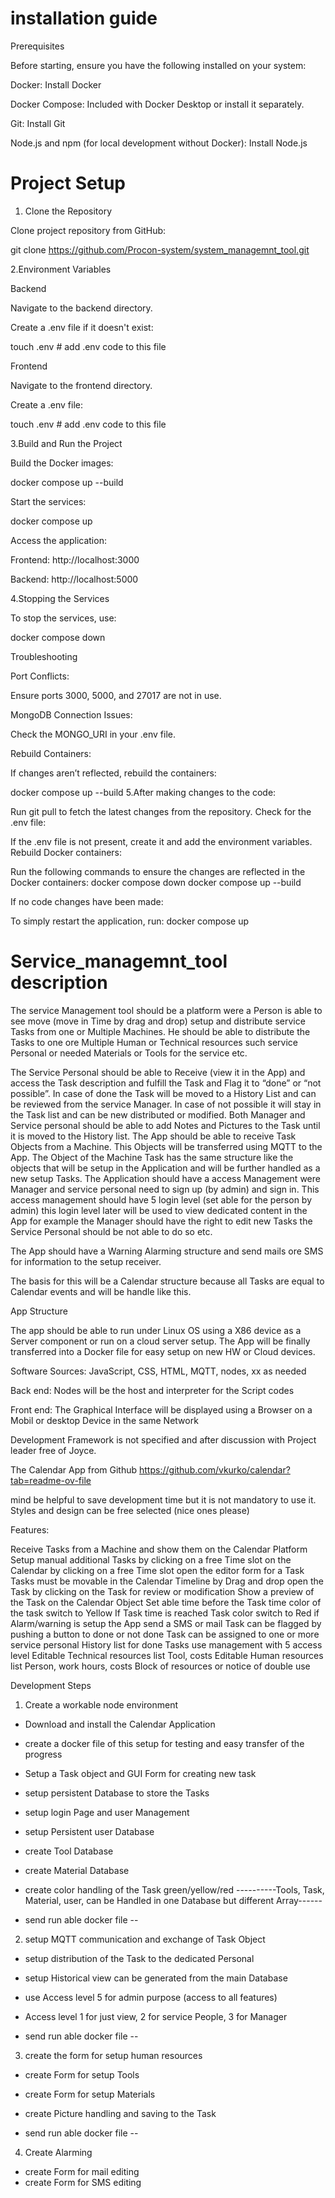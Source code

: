 # installation guide

Prerequisites

Before starting, ensure you have the following installed on your system:

Docker: Install Docker

Docker Compose: Included with Docker Desktop or install it separately.

Git: Install Git

Node.js and npm (for local development without Docker): Install Node.js
   
   # Project Setup

1. Clone the Repository

Clone project repository from GitHub:

git clone https://github.com/Procon-system/system_managemnt_tool.git

2.Environment Variables

Backend

Navigate to the backend directory.

Create a .env file if it doesn't exist:

touch .env   # add .env code to this file

Frontend

Navigate to the frontend directory.

Create a .env file:

touch .env   # add .env code to this file

3.Build and Run the Project

Build the Docker images:
 
docker compose up --build

Start the services:

docker compose up

Access the application:

Frontend: http://localhost:3000

Backend: http://localhost:5000

4.Stopping the Services

To stop the services, use:

docker compose down

Troubleshooting

Port Conflicts:

Ensure ports 3000, 5000, and 27017 are not in use.

MongoDB Connection Issues:

Check the MONGO_URI in your .env file.

Rebuild Containers:

If changes aren’t reflected, rebuild the containers:

docker compose up --build
5.After making changes to the code:

Run git pull to fetch the latest changes from the repository.
Check for the .env file:

If the .env file is not present, create it and add the environment variables.
Rebuild Docker containers:

Run the following commands to ensure the changes are reflected in the Docker containers:
docker compose down
docker compose up --build

If no code changes have been made:

To simply restart the application, run:
docker compose up

# Service_managemnt_tool description
The service Management tool should be a platform were a Person is able to see move (move in Time by drag and drop) setup and distribute service Tasks from one or Multiple Machines. 
He should be able to distribute the Tasks to one ore Multiple Human or Technical resources such service Personal or needed Materials or Tools for the service etc. 

The Service Personal should be able to Receive (view it in the App) and access the Task description and fulfill the Task and Flag it to “done” or “not possible”. In case of done the Task will be 
moved to a History List and can be reviewed from the service Manager. In case of not possible it will stay in the Task list and can be new distributed or modified. Both Manager and Service personal 
should be able to add Notes and Pictures to the Task until it is moved to the History list.
The App should be able to receive Task Objects from a Machine. This Objects will be transferred using MQTT to the App.
The Object of the Machine Task has the same structure like the objects that will be setup in the Application and will be further handled as a new setup Tasks.
The Application should have a access Management were Manager and service personal need to  sign up (by admin) and sign in. This access management should have 5 login level (set able for the person by admin) 
this login level later will be used to view dedicated content in the App for example the Manager should have the right to edit new Tasks the Service Personal should be not able to do so etc.

The App should have a Warning Alarming structure and send mails ore SMS for information to the setup receiver.

The basis for this will be a Calendar structure because all Tasks are equal to Calendar events and will be handle like this.

App Structure

The app should be able to run under Linux OS using a X86 device as a Server component or run on a cloud server setup.
The App will be finally transferred into a Docker file for easy setup on new HW or Cloud devices.

Software Sources:
JavaScript, CSS, HTML, MQTT, nodes, xx as needed

Back end:
Nodes will be the host and interpreter for the Script codes

Front end:
The Graphical Interface will be displayed using a Browser on a Mobil or desktop Device in the same Network  

Development Framework is not specified and after discussion with Project leader free of Joyce.


The Calendar App from Github https://github.com/vkurko/calendar?tab=readme-ov-file

mind be helpful to save development time but it is not mandatory to use it. 
Styles and design can be free selected (nice ones please)

Features:

Receive Tasks from a Machine and show them on the Calendar Platform 
Setup manual additional Tasks by clicking on a free Time slot on the Calendar
by clicking on a free Time slot open the editor form for a Task
Tasks must be movable in the Calendar Timeline by Drag and drop
open the Task by clicking on the Task for review or modification
Show a preview of the Task on the Calendar Object
Set able time before the Task time color of the task switch to Yellow
If Task time is reached Task color switch to Red
if Alarm/warning is setup the App send a SMS or mail
Task can be flagged by pushing a button to done or not done
Task can be assigned to one or more service personal
History list for done Tasks
use management with 5 access level
Editable Technical resources list Tool, costs
Editable Human resources list Person, work hours, costs 
Block of resources or notice of double use 

Development Steps

1. Create a workable node environment
- Download and install the Calendar Application
- create a docker file of this setup for testing and easy transfer of the progress
- Setup a Task object and GUI Form for creating new task
- setup persistent Database to store the Tasks
- setup login Page and user Management
- setup Persistent user Database
- create Tool Database 
- create Material Database
- create color handling of the Task green/yellow/red
----------Tools, Task, Material, user, can be Handled in one Database but different Array------

- send run able docker file --

2. setup MQTT communication and exchange of Task Object
- setup distribution of the Task to the dedicated Personal
- setup Historical view can be generated from the main Database
- use Access level 5 for admin purpose (access to all features)
- Access level 1 for just view, 2 for service People, 3 for Manager

- send run able docker file --



3. create the form for setup human resources
- create Form for setup Tools
- create Form for setup Materials
- create Picture handling and saving to the Task

- send run able docker file --

4. Create Alarming
- create Form for mail editing
- create Form for SMS editing
